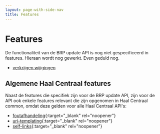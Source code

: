 ```yaml
---
layout: page-with-side-nav
title: Features
---
```

# Features
De functionaliteit van de BRP update API is nog niet gespecificeerd in features. Hieraan wordt nog gewerkt. Even geduld nog.

- [verkrijgen wijigingen](https://github.com/VNG-Realisatie/Haal-Centraal-BRP-Update-API/blob/master/features/verkrijgen_wijzigingen.feature)

## Algemene Haal Centraal features
Naast de features die specifiek zijn voor de BRP update API, zijn voor de API ook enkele features relevant die zijn opgenomen in Haal Centraal common, omdat deze gelden voor alle Haal Centraal API's:
- [foutafhandeling](https://github.com/VNG-Realisatie/Haal-Centraal-common/blob/master/features/foutafhandeling.feature){:target="_blank" rel="noopener"}
- [uri-templating](https://github.com/VNG-Realisatie/Haal-Centraal-common/blob/master/features/uri-templating.feature){:target="_blank" rel="noopener"}
- [self-links](https://github.com/VNG-Realisatie/Haal-Centraal-common/blob/master/features/self-links.feature){:target="_blank" rel="noopener"}
